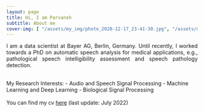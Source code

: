```yaml
---
layout: page
title: Hi, I am Parvaneh
subtitle: About me
cover-img: [ "/assets/my_img/photo_2020-12-17_23-41-30.jpg", "/assets/my_img/photo_2020-12-16_18-48-47.jpg", "/assets/my_img/photo_2020-12-17_23-45-22.jpg", "/assets/my_img/photo_2020-12-16_18-47-05.jpg"]
---
```


<p align="justify">
I am a data scientist at Bayer AG, Berlin, Germany. Until recently, I worked towards a PhD on automatic speech analysis for medical applications, e.g., pathological speech intelligibility assessment and speech pathology detection.
</p>


<br />
My Research Interests:
- Audio and Speech Signal Processing
- Machine Learning and Deep Learning
- Biological Signal Processing

<br />
<br />
You can find my cv <a href="https://github.com/PJanbakhshi/Pjanbakhshi.github.io/blob/master/docs/cv_github.pdf?raw=1">here</a> (last update: July 2022) 
